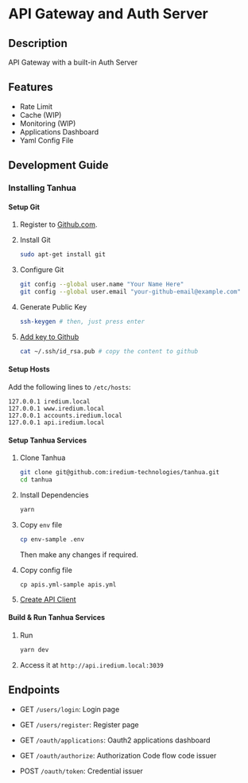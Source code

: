 # API Gateway and Auth Server

## Description

API Gateway with a built-in Auth Server

## Features
- Rate Limit
- Cache (WIP)
- Monitoring (WIP)
- Applications Dashboard
- Yaml Config File

## Development Guide
### Installing Tanhua

#### Setup Git

1. Register to [Github.com](http://github.com/).

2. Install Git

    ```sh
    sudo apt-get install git
    ```

3. Configure Git

    ```sh
    git config --global user.name "Your Name Here"
    git config --global user.email "your-github-email@example.com"
    ```

4. Generate Public Key

    ```sh
    ssh-keygen # then, just press enter
    ```

5. [Add key to Github](https://help.github.com/articles/adding-a-new-ssh-key-to-your-github-account/)

    ```sh
    cat ~/.ssh/id_rsa.pub # copy the content to github
    ```

#### Setup Hosts

Add the following lines to `/etc/hosts`:

```
127.0.0.1 iredium.local
127.0.0.1 www.iredium.local
127.0.0.1 accounts.iredium.local
127.0.0.1 api.iredium.local
```

#### Setup Tanhua Services

1. Clone Tanhua

    ```sh
    git clone git@github.com:iredium-technologies/tanhua.git
    cd tanhua
    ```

2. Install Dependencies

    ```sh
    yarn
    ```

3. Copy `env` file

    ```sh
    cp env-sample .env
    ```

    Then make any changes if required.
    
4. Copy config file
  
    ```
    cp apis.yml-sample apis.yml
    ```

5. [Create API Client](http://accounts.iredium.local:3039/oauth/applications)

#### Build & Run Tanhua Services
1. Run 

    ```sh
    yarn dev
    ```

2. Access it at `http://api.iredium.local:3039`
    
## Endpoints
- GET `/users/login`:
  Login page
  
- GET `/users/register`:
  Register page
  
- GET `/oauth/applications`:
  Oauth2 applications dashboard

- GET `/oauth/authorize`:
  Authorization Code flow code issuer

- POST `/oauth/token`:
  Credential issuer
  
